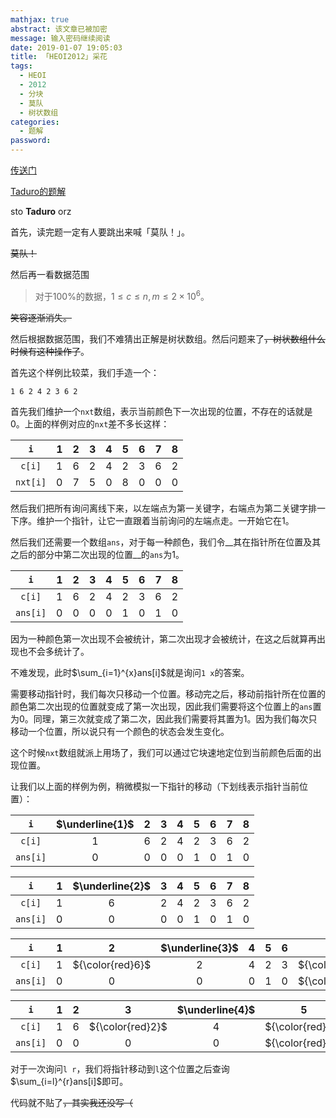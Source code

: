 ```yaml
---
mathjax: true
abstract: 该文章已被加密
message: 输入密码继续阅读
date: 2019-01-07 19:05:03
title: 「HEOI2012」采花
tags:
  - HEOI
  - 2012
  - 分块
  - 莫队
  - 树状数组
categories:
  - 题解
password:
---
```

[传送门](https://www.luogu.org/problemnew/show/P4113)

[Taduro的题解](https://dftyem.github.io/2019/01/07/HEOI2012-采花/)

sto __Taduro__ orz

<!-- more -->

首先，读完题一定有人要跳出来喊「莫队！」。

~~莫队！~~

然后再一看数据范围

> 对于$100\%$的数据，$1\leqslant c\leqslant n,m\leqslant 2\times 10^{6}$。

~~笑容逐渐消失。~~

然后根据数据范围，我们不难猜出正解是树状数组。然后问题来了~~，树状数组什么时候有这种操作了~~。

首先这个样例比较菜，我们手造一个：

```plain
1 6 2 4 2 3 6 2
```

首先我们维护一个`nxt`数组，表示当前颜色下一次出现的位置，不存在的话就是$0$。上面的样例对应的`nxt`差不多长这样：

| `i` | $1$ | $2$ | $3$ | $4$ | $5$ | $6$ | $7$ | $8$ |
| :-: | :-: | :-: | :-: | :-: | :-: | :-: | :-: | :-: |
| `c[i]` | $1$ | $6$ | $2$ | $4$ | $2$ | $3$ | $6$ | $2$ |
| `nxt[i]` | $0$ | $7$ | $5$ | $0$ | $8$ | $0$ | $0$ | $0$ |

然后我们把所有询问离线下来，以左端点为第一关键字，右端点为第二关键字排一下序。维护一个指针，让它一直跟着当前询问的左端点走。一开始它在$1$。

然后我们还需要一个数组`ans`，对于每一种颜色，我们令__其在指针所在位置及其之后的部分中第二次出现的位置__的`ans`为$1$。

| `i` | $1$ | $2$ | $3$ | $4$ | $5$ | $6$ | $7$ | $8$ |
| :-: | :-: | :-: | :-: | :-: | :-: | :-: | :-: | :-: |
| `c[i]` | $1$ | $6$ | $2$ | $4$ | $2$ | $3$ | $6$ | $2$ |
| `ans[i]` | $0$ | $0$ | $0$ | $0$ | $1$ | $0$ | $1$ | $0$ |

因为一种颜色第一次出现不会被统计，第二次出现才会被统计，在这之后就算再出现也不会多统计了。

不难发现，此时$\sum_{i=1}^{x}ans[i]$就是询问`1 x`的答案。

需要移动指针时，我们每次只移动一个位置。移动完之后，移动前指针所在位置的颜色第二次出现的位置就变成了第一次出现，因此我们需要将这个位置上的`ans`置为$0$。同理，第三次就变成了第二次，因此我们需要将其置为$1$。因为我们每次只移动一个位置，所以说只有一个颜色的状态会发生变化。

这个时候`nxt`数组就派上用场了，我们可以通过它块速地定位到当前颜色后面的出现位置。

让我们以上面的样例为例，稍微模拟一下指针的移动（下划线表示指针当前位置）：

| `i` | $\underline{1}$ | $2$ | $3$ | $4$ | $5$ | $6$ | $7$ | $8$ |
| :-: | :-: | :-: | :-: | :-: | :-: | :-: | :-: | :-: |
| `c[i]` | $1$ | $6$ | $2$ | $4$ | $2$ | $3$ | $6$ | $2$ |
| `ans[i]` | $0$ | $0$ | $0$ | $0$ | $1$ | $0$ | $1$ | $0$ |

| `i` | $1$ | $\underline{2}$ | $3$ | $4$ | $5$ | $6$ | $7$ | $8$ |
| :-: | :-: | :-: | :-: | :-: | :-: | :-: | :-: | :-: |
| `c[i]` | $1$ | $6$ | $2$ | $4$ | $2$ | $3$ | $6$ | $2$ |
| `ans[i]` | $0$ | $0$ | $0$ | $0$ | $1$ | $0$ | $1$ | $0$ |

| `i` | $1$ | $2$ | $\underline{3}$ | $4$ | $5$ | $6$ | $7$ | $8$ |
| :-: | :-: | :-: | :-: | :-: | :-: | :-: | :-: | :-: |
| `c[i]` | $1$ | ${\color{red}6}$ | $2$ | $4$ | $2$ | $3$ | ${\color{red}6}$ | $2$ |
| `ans[i]` | $0$ | $0$ | $0$ | $0$ | $1$ | $0$ | ${\color{red}0}$ | $0$ |

| `i` | $1$ | $2$ | $3$ | $\underline{4}$ | $5$ | $6$ | $7$ | $8$ |
| :-: | :-: | :-: | :-: | :-: | :-: | :-: | :-: | :-: |
| `c[i]` | $1$ | $6$ | ${\color{red}2}$ | $4$ | ${\color{red}2}$ | $3$ | $6$ | ${\color{red}2}$ |
| `ans[i]` | $0$ | $0$ | $0$ | $0$ | ${\color{red}0}$ | $0$ | $0$ | ${\color{red}1}$ |

对于一次询问`l r`，我们将指针移动到`l`这个位置之后查询$\sum_{i=l}^{r}ans[i]$即可。

代码就不贴了~~，其实我还没写（~~
